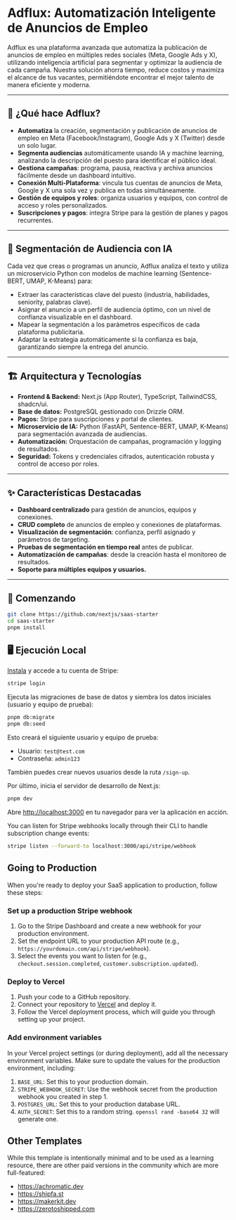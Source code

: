 # Adflux: Automatización Inteligente de Anuncios de Empleo

Adflux es una plataforma avanzada que automatiza la publicación de anuncios de empleo en múltiples redes sociales (Meta, Google Ads y X), utilizando inteligencia artificial para segmentar y optimizar la audiencia de cada campaña. Nuestra solución ahorra tiempo, reduce costos y maximiza el alcance de tus vacantes, permitiéndote encontrar el mejor talento de manera eficiente y moderna.

---

## 🚀 ¿Qué hace Adflux?

- **Automatiza** la creación, segmentación y publicación de anuncios de empleo en Meta (Facebook/Instagram), Google Ads y X (Twitter) desde un solo lugar.
- **Segmenta audiencias** automáticamente usando IA y machine learning, analizando la descripción del puesto para identificar el público ideal.
- **Gestiona campañas**: programa, pausa, reactiva y archiva anuncios fácilmente desde un dashboard intuitivo.
- **Conexión Multi-Plataforma**: vincula tus cuentas de anuncios de Meta, Google y X una sola vez y publica en todas simultáneamente.
- **Gestión de equipos y roles**: organiza usuarios y equipos, con control de acceso y roles personalizados.
- **Suscripciones y pagos**: integra Stripe para la gestión de planes y pagos recurrentes.

---

## 🧠 Segmentación de Audiencia con IA

Cada vez que creas o programas un anuncio, Adflux analiza el texto y utiliza un microservicio Python con modelos de machine learning (Sentence-BERT, UMAP, K-Means) para:
- Extraer las características clave del puesto (industria, habilidades, seniority, palabras clave).
- Asignar el anuncio a un perfil de audiencia óptimo, con un nivel de confianza visualizable en el dashboard.
- Mapear la segmentación a los parámetros específicos de cada plataforma publicitaria.
- Adaptar la estrategia automáticamente si la confianza es baja, garantizando siempre la entrega del anuncio.

---

## 🏗️ Arquitectura y Tecnologías

- **Frontend & Backend:** Next.js (App Router), TypeScript, TailwindCSS, shadcn/ui.
- **Base de datos:** PostgreSQL gestionado con Drizzle ORM.
- **Pagos:** Stripe para suscripciones y portal de clientes.
- **Microservicio de IA:** Python (FastAPI, Sentence-BERT, UMAP, K-Means) para segmentación avanzada de audiencias.
- **Automatización:** Orquestación de campañas, programación y logging de resultados.
- **Seguridad:** Tokens y credenciales cifrados, autenticación robusta y control de acceso por roles.

---

## ✨ Características Destacadas

- **Dashboard centralizado** para gestión de anuncios, equipos y conexiones.
- **CRUD completo** de anuncios de empleo y conexiones de plataformas.
- **Visualización de segmentación**: confianza, perfil asignado y parámetros de targeting.
- **Pruebas de segmentación en tiempo real** antes de publicar.
- **Automatización de campañas**: desde la creación hasta el monitoreo de resultados.
- **Soporte para múltiples equipos y usuarios.**

---

## 🚦 Comenzando

```bash
git clone https://github.com/nextjs/saas-starter
cd saas-starter
pnpm install
```

## 🖥️ Ejecución Local

[Instala](https://docs.stripe.com/stripe-cli) y accede a tu cuenta de Stripe:

```bash
stripe login
```

Ejecuta las migraciones de base de datos y siembra los datos iniciales (usuario y equipo de prueba):

```bash
pnpm db:migrate
pnpm db:seed
```

Esto creará el siguiente usuario y equipo de prueba:

- Usuario: `test@test.com`
- Contraseña: `admin123`

También puedes crear nuevos usuarios desde la ruta `/sign-up`.

Por último, inicia el servidor de desarrollo de Next.js:

```bash
pnpm dev
```

Abre [http://localhost:3000](http://localhost:3000) en tu navegador para ver la aplicación en acción.

You can listen for Stripe webhooks locally through their CLI to handle subscription change events:

```bash
stripe listen --forward-to localhost:3000/api/stripe/webhook
```

## Going to Production

When you're ready to deploy your SaaS application to production, follow these steps:

### Set up a production Stripe webhook

1. Go to the Stripe Dashboard and create a new webhook for your production environment.
2. Set the endpoint URL to your production API route (e.g., `https://yourdomain.com/api/stripe/webhook`).
3. Select the events you want to listen for (e.g., `checkout.session.completed`, `customer.subscription.updated`).

### Deploy to Vercel

1. Push your code to a GitHub repository.
2. Connect your repository to [Vercel](https://vercel.com/) and deploy it.
3. Follow the Vercel deployment process, which will guide you through setting up your project.

### Add environment variables

In your Vercel project settings (or during deployment), add all the necessary environment variables. Make sure to update the values for the production environment, including:

1. `BASE_URL`: Set this to your production domain.
2. `STRIPE_WEBHOOK_SECRET`: Use the webhook secret from the production webhook you created in step 1.
3. `POSTGRES_URL`: Set this to your production database URL.
4. `AUTH_SECRET`: Set this to a random string. `openssl rand -base64 32` will generate one.

## Other Templates

While this template is intentionally minimal and to be used as a learning resource, there are other paid versions in the community which are more full-featured:

- https://achromatic.dev
- https://shipfa.st
- https://makerkit.dev
- https://zerotoshipped.com 